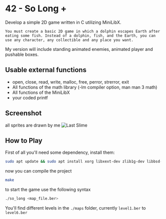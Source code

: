 # 42 - So Long +

Develop a simple 2D game written in C utilizing MiniLibX. 

```You must create a basic 2D game in which a dolphin escapes Earth after eating some fish. Instead of a dolphin, fish, and the Earth, you can use any character, any collectible and any place you want.```

My version will include standing animated enemies, animated player and pushable boxes.


## Usable external functions 

* open, close, read, write, malloc, free, perror, strerror, exit
* All functions of the math library (-lm compiler option, man man 3 math)
* All functions of the MiniLibX
* your coded printf
## Screenshot

all sprites are drawn by me
![Last Slime](https://i.imgur.com/4ct15B7.png)


## How to Play

First of all you'll need some dependency, install them:

```bash
sudo apt update && sudo apt install xorg libxext-dev zlib1g-dev libbsd-dev
```

now you can compile the project

```bash
make
```

to start the game use the following syntax

```bash
./so_long <map_file.ber>
```

You'll find different levels in the `./maps` folder, currently `level1.ber` to `level6.ber`
